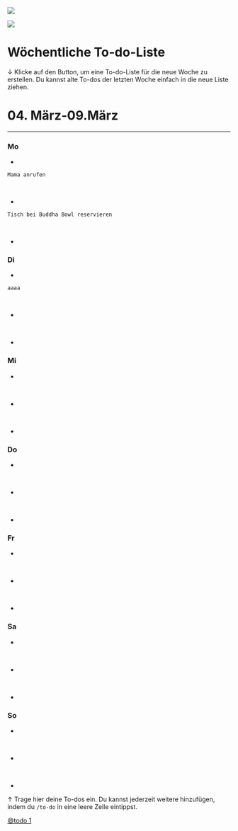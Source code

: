 ![](https://images.unsplash.com/photo-1501618669935-18b6ecb13d6d?ixlib=rb-4.0.3&q=85&fm=jpg&crop=entropy&cs=srgb)

![](https://www.notion.so/icons/list_lightgray.svg)

# Wöchentliche To-do-Liste

↓ Klicke auf den Button, um eine To-do-Liste für die neue Woche zu
erstellen. Du kannst alte To-dos der letzten Woche einfach in die neue
Liste ziehen.

#  04. März-09.März

------------------------------------------------------------------------

### Mo

-   

    Mama anrufen

&nbsp;

-   

    Tisch bei Buddha Bowl reservieren

&nbsp;

-   

### Di

-   

    aaaa

&nbsp;

-   

&nbsp;

-   

### Mi

-   

&nbsp;

-   

&nbsp;

-   

### Do

-   

&nbsp;

-   

&nbsp;

-   

### Fr

-   

&nbsp;

-   

&nbsp;

-   

### Sa

-   

&nbsp;

-   

&nbsp;

-   

### So

-   

&nbsp;

-   

&nbsp;

-   

↑ Trage hier deine To-dos ein. Du kannst jederzeit weitere hinzufügen,
indem du `/to-do` in eine leere Zeile eintippst.

[😄todo
1](Wo%CC%88chentliche%20To-do-Liste/todo%201.md)